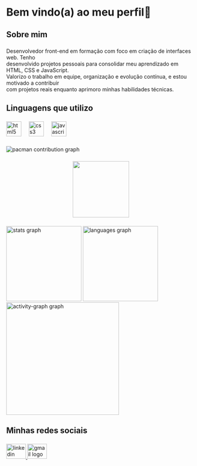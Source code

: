 <h1 align="left">Bem vindo(a) ao meu perfil👋</h1>

###

<h2 align="left">Sobre mim</h2>

###

<p align="left">Desenvolvedor front-end em formação com foco em criação de interfaces web. Tenho<br>desenvolvido projetos pessoais para consolidar meu aprendizado em HTML, CSS e JavaScript.<br>Valorizo o trabalho em equipe, organização e evolução contínua, e estou motivado a contribuir<br>com projetos reais enquanto aprimoro minhas habilidades técnicas.</p>

###

<h2 align="left">Linguagens que utilizo</h2>

###

<div align="left">
  <img src="https://cdn.jsdelivr.net/gh/devicons/devicon/icons/html5/html5-original.svg" height="40" alt="html5 logo"  />
  <img width="12" />
  <img src="https://cdn.jsdelivr.net/gh/devicons/devicon/icons/css3/css3-original.svg" height="40" alt="css3 logo"  />
  <img width="12" />
  <img src="https://cdn.jsdelivr.net/gh/devicons/devicon/icons/javascript/javascript-original.svg" height="40" alt="javascript logo"  />
</div>

###

<picture>
  <source media="(prefers-color-scheme: dark)" srcset="https://raw.githubusercontent.com/MikaelCM/MikaelCM/output/pacman-contribution-graph-dark.svg">
  <source media="(prefers-color-scheme: light)" srcset="https://raw.githubusercontent.com/MikaelCM/MikaelCM/output/pacman-contribution-graph.svg">
  <img alt="pacman contribution graph" src="https://raw.githubusercontent.com/MikaelCM/MikaelCM/output/pacman-contribution-graph.svg">
</picture>

###

<div align="center">
  <img height="150" src="https://upload.wikimedia.org/wikipedia/commons/2/20/Matrix_Digital_rain_banner.gif"  />
</div>

###

<div align="left">
  <img src="https://github-readme-stats.vercel.app/api?username=MikaelCM&hide_title=false&hide_rank=true&show_icons=true&include_all_commits=true&count_private=true&disable_animations=false&theme=blue-green&locale=en&hide_border=false&order=1" height="200" alt="stats graph"  />
  
  <img src="https://github-readme-stats.vercel.app/api/top-langs?username=MikaelCM&locale=en&hide_title=false&layout=compact&card_width=320&langs_count=5&theme=blue-green&hide_border=false&order=2" height="200" alt="languages graph"  />
  
  <img src="https://github-readme-activity-graph.vercel.app/graph?username=MikaelCM&radius=16&theme=chartreuse-dark&area=true&order=5" height="300" alt="activity-graph graph"  />
</div>

###

<h2 align="left">Minhas redes sociais</h2>

###

<div align="left">
  <a href="https://www.linkedin.com/in/mikael-carvalho-mendes/" target="_blank">
    <img src="https://raw.githubusercontent.com/maurodesouza/profile-readme-generator/master/src/assets/icons/social/linkedin/default.svg" width="52" height="40" alt="linkedin logo"/>
  </a>
  <a href="mailto:mikael.c.mendes@gmail.com" target="_blank">
    <img src="https://raw.githubusercontent.com/maurodesouza/profile-readme-generator/master/src/assets/icons/social/gmail/default.svg" width="52" height="40" alt="gmail logo"/>
  </a>
</div>

###
